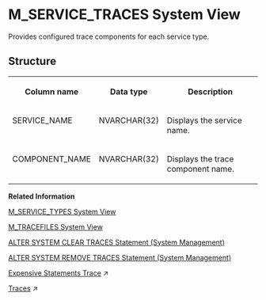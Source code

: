 <!-- loio20c4b5cf75191014971a86dc9cad285c -->

# M\_SERVICE\_TRACES System View

Provides configured trace components for each service type.



<a name="loio20c4b5cf75191014971a86dc9cad285c___m__s_e_r_v_i_c_e__t_r_a_c_e_s_1struct_M_SERVICE_TRACES"/>

## Structure


<table>
<tr>
<th valign="top">

Column name

</th>
<th valign="top">

Data type

</th>
<th valign="top">

Description

</th>
</tr>
<tr>
<td valign="top">

SERVICE\_NAME

</td>
<td valign="top">

NVARCHAR\(32\)

</td>
<td valign="top">

Displays the service name.

</td>
</tr>
<tr>
<td valign="top">

COMPONENT\_NAME

</td>
<td valign="top">

NVARCHAR\(32\)

</td>
<td valign="top">

Displays the trace component name.

</td>
</tr>
</table>

**Related Information**  


[M\_SERVICE\_TYPES System View](m-service-types-system-view-20c4d1d.md "Provides information about service types.")

[M\_TRACEFILES System View](m-tracefiles-system-view-20c8f48.md "Provides information about all trace files.")

[ALTER SYSTEM CLEAR TRACES Statement \(System Management\)](../../010-SQL-Reference/012-SQL-Statements/alter-system-clear-traces-statement-system-management-20d1281.md "Clears trace files opened by SAP HANA.")

[ALTER SYSTEM REMOVE TRACES Statement \(System Management\)](../../010-SQL-Reference/012-SQL-Statements/alter-system-remove-traces-statement-system-management-20d25bf.md "Removes the trace files from a specified host to reduce the disk space used by large trace files.")

[Expensive Statements Trace](https://help.sap.com/viewer/f9c5015e72e04fffa14d7d4f7267d897/2024_3_QRC/en-US/5faf04f17830464eacdb7938b383d2ab.html "Expensive statements are individual SQL statements whose execution time exceeds a configured threshold. The expensive statements trace records information about these statements for further analysis and is inactive by default.") :arrow_upper_right:

[Traces](https://help.sap.com/viewer/f9c5015e72e04fffa14d7d4f7267d897/2024_3_QRC/en-US/7e31247372fb4dd7b8c6bbac758b8c91.html "") :arrow_upper_right:

